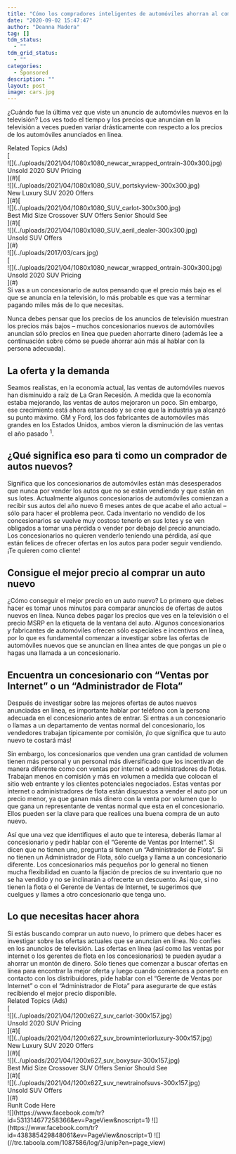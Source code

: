 ```yaml
---
title: "Cómo los compradores inteligentes de automóviles ahorran al comprar en línea"
date: "2020-09-02 15:47:47"
author: "Deanna Madera"
tag: []
tdm_status:
  - ""
tdm_grid_status:
  - ""
categories:
  - Sponsored
description: ""
layout: post
image: cars.jpg
---
```


¿Cuándo fue la última vez que viste un anuncio de automóviles nuevos en la televisión? Los ves todo el tiempo y los precios que anuncian en la televisión a veces pueden variar drásticamente con respecto a los precios de los automóviles anunciados en línea.

<div class="f14"><label>Related Topics (Ads)</label></div><div class="cta-btn-wrap" data-mobile-sponsoredads="no">[<div class="cta-imagecover">![](../uploads/2021/04/1080x1080_newcar_wrapped_ontrain-300x300.jpg)</div><div class="cta-textcover">Unsold 2020 SUV Pricing</div>](#)[<div class="cta-imagecover">![](../uploads/2021/04/1080x1080_SUV_portskyview-300x300.jpg)</div><div class="cta-textcover">New Luxury SUV 2020 Offers</div>](#)[<div class="cta-imagecover">![](../uploads/2021/04/1080x1080_SUV_carlot-300x300.jpg)</div><div class="cta-textcover">Best Mid Size Crossover SUV Offers Senior Should See</div>](#)[<div class="cta-imagecover">![](../uploads/2021/04/1080x1080_SUV_aeril_dealer-300x300.jpg)</div><div class="cta-textcover">Unsold SUV Offers</div>](#)</div>![](../uploads/2017/03/cars.jpg)<div class="mobile-cta-wrap"><div class="cta-btn-wrap" data-mobile-sponsoredads="yes">[<div class="cta-imagecover">![](../uploads/2021/04/1080x1080_newcar_wrapped_ontrain-300x300.jpg)</div><div class="cta-textcover">Unsold 2020 SUV Pricing</div>](#)</div>Si vas a un concesionario de autos pensando que el precio más bajo es el que se anuncia en la televisión, lo más probable es que vas a terminar pagando miles más de lo que necesitas.

Nunca debes pensar que los precios de los anuncios de televisión muestran los precios más bajos – muchos concesionarios nuevos de automóviles anuncian sólo precios en línea que pueden ahorrarte dinero (además lee a continuación sobre cómo se puede ahorrar aún más al hablar con la persona adecuada).

## La oferta y la demanda

Seamos realistas, en la economía actual, las ventas de automóviles nuevos han disminuido a raíz de La Gran Recesión. A medida que la economía estaba mejorando, las ventas de autos mejoraron un poco. Sin embargo, ese crecimiento está ahora estancado y se cree que la industria ya alcanzó su punto máximo. GM y Ford, los dos fabricantes de automóviles más grandes en los Estados Unidos, ambos vieron la disminución de las ventas el año pasado <sup>1</sup>.

## ¿Qué significa eso para ti como un comprador de autos nuevos?

Significa que los concesionarios de automóviles están más desesperados que nunca por vender los autos que no se están vendiendo y que están en sus lotes. Actualmente algunos concesionarios de automóviles comienzan a recibir sus autos del año nuevo 6 meses antes de que acabe el año actual – sólo para hacer el problema peor. Cada inventario no vendido de los concesionarios se vuelve muy costoso tenerlo en sus lotes y se ven obligados a tomar una pérdida o vender por debajo del precio anunciado. Los concesionarios no quieren venderlo teniendo una pérdida, así que están felices de ofrecer ofertas en los autos para poder seguir vendiendo. ¡Te quieren como cliente!

## Consigue el mejor precio al comprar un auto nuevo

¿Cómo conseguir el mejor precio en un auto nuevo? Lo primero que debes hacer es tomar unos minutos para comparar anuncios de ofertas de autos nuevos en línea. Nunca debes pagar los precios que ves en la televisión o el precio MSRP en la etiqueta de la ventana del auto. Algunos concesionarios y fabricantes de automóviles ofrecen sólo especiales e incentivos en línea, por lo que es fundamental comenzar a investigar sobre las ofertas de automóviles nuevos que se anuncian en línea antes de que pongas un pie o hagas una llamada a un concesionario.

## **Encuentra un concesionario con “Ventas por Internet” o un “Administrador de Flota”**

Después de investigar sobre las mejores ofertas de autos nuevos anunciadas en línea, es importante hablar por teléfono con la persona adecuada en el concesionario antes de entrar. Si entras a un concesionario o llamas a un departamento de ventas normal del concesionario, los vendedores trabajan típicamente por comisión, ¡lo que significa que tu auto nuevo te costará más!

Sin embargo, los concesionarios que venden una gran cantidad de volumen tienen más personal y un personal más diversificado que los incentivan de manera diferente como con ventas por internet o administradores de flotas. Trabajan menos en comisión y más en volumen a medida que colocan el sitio web entrante y los clientes potenciales negociados. Estas ventas por internet o administradores de flota están dispuestos a vender el auto por un precio menor, ya que ganan más dinero con la venta por volumen que lo que gana un representante de ventas normal que esta en el concesionario. Ellos pueden ser la clave para que realices una buena compra de un auto nuevo.

Así que una vez que identifiques el auto que te interesa, deberás llamar al concesionario y pedir hablar con el “Gerente de Ventas por Internet”. Si dicen que no tienen uno, pregunta si tienen un “Administrador de Flota”. Si no tienen un Administrador de Flota, sólo cuelga y llama a un concesionario diferente. Los concesionarios más pequeños por lo general no tienen mucha flexibilidad en cuanto la fijación de precios de su inventario que no se ha vendido y no se inclinarán a ofrecerte un descuento. Así que, si no tienen la flota o el Gerente de Ventas de Internet, te sugerimos que cuelgues y llames a otro concesionario que tenga uno.

## **Lo que necesitas hacer ahora**

</div>Si estás buscando comprar un auto nuevo, lo primero que debes hacer es investigar sobre las ofertas actuales que se anuncian en línea. No confíes en los anuncios de televisión. Las ofertas en línea (así como las ventas por internet o los gerentes de flota en los concesionarios) te pueden ayudar a ahorrar un montón de dinero. Sólo tienes que comenzar a buscar ofertas en línea para encontrar la mejor oferta y luego cuando comiences a ponerte en contacto con los distribuidores, pide hablar con el “Gerente de Ventas por Internet” o con el “Administrador de Flota” para asegurarte de que estás recibiendo el mejor precio disponible.

<div class="f14"><label>Related Topics (Ads)</label></div><div class="cta-btn-wrap" data-mobile-sponsoredads="no">[<div class="cta-imagefull">![](../uploads/2021/04/1200x627_suv_carlot-300x157.jpg)</div><div class="cta-textfull">Unsold 2020 SUV Pricing</div>](#)[<div class="cta-imagefull">![](../uploads/2021/04/1200x627_suv_browninteriorluxury-300x157.jpg)</div><div class="cta-textfull">New Luxury SUV 2020 Offers</div>](#)[<div class="cta-imagefull">![](../uploads/2021/04/1200x627_suv_boxysuv-300x157.jpg)</div><div class="cta-textfull">Best Mid Size Crossover SUV Offers Senior Should See</div>](#)[<div class="cta-imagefull">![](../uploads/2021/04/1200x627_suv_newtrainofsuvs-300x157.jpg)</div><div class="cta-textfull">Unsold SUV Offers</div>](#)</div><div class="ad-hide">RunIt Code Here</div>  <script>
!function(f,b,e,v,n,t,s){if(f.fbq)return;n=f.fbq=function(){n.callMethod?
n.callMethod.apply(n,arguments):n.queue.push(arguments)};if(!f._fbq)f._fbq=n;
n.push=n;n.loaded=!0;n.version='2.0';n.queue=[];t=b.createElement(e);t.async=!0;
t.src=v;s=b.getElementsByTagName(e)[0];s.parentNode.insertBefore(t,s)}(window,
document,'script','https://connect.facebook.net/en_US/fbevents.js');
fbq('init', '531314677258366'); // Insert your pixel ID here.
fbq('track', 'PageView');
</script> <noscript>![](https://www.facebook.com/tr?id=531314677258366&ev=PageView&noscript=1)</noscript>   <script>
!function(f,b,e,v,n,t,s){if(f.fbq)return;n=f.fbq=function(){n.callMethod?
n.callMethod.apply(n,arguments):n.queue.push(arguments)};if(!f._fbq)f._fbq=n;
n.push=n;n.loaded=!0;n.version='2.0';n.queue=[];t=b.createElement(e);t.async=!0;
t.src=v;s=b.getElementsByTagName(e)[0];s.parentNode.insertBefore(t,s)}(window,
document,'script','https://connect.facebook.net/en_US/fbevents.js');
fbq('init', '438385429848061'); // Insert your pixel ID here.
fbq('track', 'PageView');
</script> <noscript>![](https://www.facebook.com/tr?id=438385429848061&ev=PageView&noscript=1)</noscript>    <script type="application/javascript">(function(w,d,t,r,u){w[u]=w[u]||[];w[u].push({'projectId':'10000','properties':{'pixelId':'10029827'}});var s=d.createElement(t);s.src=r;s.async=true;s.onload=s.onreadystatechange=function(){var y,rs=this.readyState,c=w[u];if(rs&&rs!="complete"&&rs!="loaded"){return}try{y=YAHOO.ywa.I13N.fireBeacon;w[u]=[];w[u].push=function(p){y([p])};y(c)}catch(e){}};var scr=d.getElementsByTagName(t)[0],par=scr.parentNode;par.insertBefore(s,scr)})(window,document,"script","https://s.yimg.com/wi/ytc.js","dotq");</script>   <script type="text/javascript">
  window._tfa = window._tfa || [];
  window._tfa.push({notify: 'event', name: 'page_view', id: 1087586});
  !function (t, f, a, x) {
         if (!document.getElementById(x)) {
            t.async = 1;t.src = a;t.id=x;f.parentNode.insertBefore(t, f);
         }
  }(document.createElement('script'),
  document.getElementsByTagName('script')[0],
  '//cdn.taboola.com/libtrc/unip/1087586/tfa.js',
  'tb_tfa_script');
</script> <noscript> ![](//trc.taboola.com/1087586/log/3/unip?en=page_view) </noscript>   <script>
    fbq('track', 'ViewContent', {
        currency: 'USD'
    });
</script> <script type="text/javascript">
    function runIt() {
        fbq('track', 'AddToCart', {
            currency: 'USD',
            content_name: 'suv'
        });

        window.dotq = window.dotq || [];
        window.dotq.push(
        {
            'projectId': '10000',
            'properties': {
                'pixelId': '10029827',
                'qstrings': {
                    'et': 'custom',
                    'ea': 'click',
                    'ec': 'addtocart',
                    'el': 'suv'
                }
        } } );
    _tfa.push({notify: 'event', name: 'add_to_cart', id: 1087586});
    }

</script>
